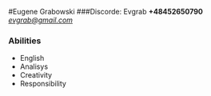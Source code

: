 #Eugene Grabowski
###Discorde: Evgrab
**+48452650790**
*evgrab@gmail.com*
### Abilities
* English
* Analisys
* Creativity
* Responsibility
